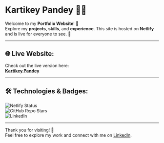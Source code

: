 # Kartikey Pandey 👨‍💻

Welcome to my **Portfolio Website**! 🚀  
Explore my **projects**, **skills**, and **experience**. This site is hosted on **Netlify** and is live for everyone to see. 🎉

---

## 🌐 Live Website:
Check out the live version here:  
[**Kartikey Pandey**](https://kartikeyypandeyy.netlify.app/)

---

## 🛠️ Technologies & Badges:
![Netlify Status](https://img.shields.io/netlify/c1fd7439-fd4b-47d5-a3db-8b5970fd6fe2?style=flat-square)  
![GitHub Repo Stars](https://img.shields.io/github/stars/Kartikeyy-pandeyy/portfolio?style=flat-square)  
![LinkedIn](https://img.shields.io/badge/LinkedIn-Kartikey%20Pandey-blue?style=flat-square&logo=linkedin)  

---

Thank you for visiting! 🙏  
Feel free to explore my work and connect with me on [LinkedIn](https://www.linkedin.com/in/kartikey-pandey-5788aa252/).
